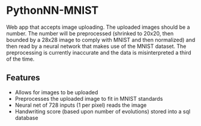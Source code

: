 # PythonNN-MNIST
Web app that accepts image uploading. The uploaded images should be a number. The number will be preprocessed (shrinked to 20x20, then bounded by a 28x28 image to comply with MNIST and then normalized) and then read by a neural network that makes use of the MNIST dataset. The preprocessing is currently inaccurate and the data is misinterpreted a third of the time.

<h2><bold> Features </bold></h2>

<ul>
<li> Allows for images to be uploaded </li>
<li> Preprocesses the uploaded image to fit in MNIST standards </li>
<li> Neural net of 728 inputs (1 per pixel) reads the image </li>
<li> Handwriting score (based upon number of evolutions) stored into a sql database </li>
</ul>
